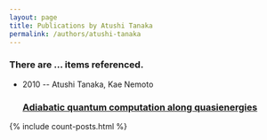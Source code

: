 ```yaml
---
layout: page
title: Publications by Atushi Tanaka
permalink: /authors/atushi-tanaka
---
```


<h3 id="number-posts">There are ... items referenced.</h3>
<ul class="post-list">
<li><span class='post-meta'>2010 -- Atushi Tanaka, Kae Nemoto</span><h3><a class='post-link' href="{{ site.baseurl }}/adiabatic-quantum-computation-along-quasienergies">Adiabatic quantum computation along quasienergies</a></h3></li>

</ul>
{% include count-posts.html %}
